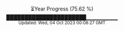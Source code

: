 <p align="center">
⏳Year Progress (75.62 %) <br>
██████████████████████▁▁▁▁▁▁▁▁ <br>
<sub>Updated: Wed, 04 Oct 2023 00:08:27 GMT</sub>
</p>

